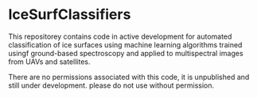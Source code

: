# IceSurfClassifiers

This repositorey contains code in active development for automated classification of ice surfaces using machine learning algorithms trained usingf ground-based spectroscopy and applied to multispectral images from UAVs and satellites.

There are no permissions associated with this code, it is unpublished and still under development. please do not use without permission.

